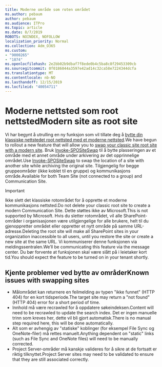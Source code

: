 ```yaml
---
title: Moderne område som roten området
ms.author: pebaum
author: pebaum
ms.audience: ITPro
ms.topic: article
ms.date: 8/7/2019
ROBOTS: NOINDEX, NOFOLLOW
localization_priority: Normal
ms.collection: Adm_O365
ms.custom:
- "9000265"
- "1874"
ms.openlocfilehash: 2e2bb02b9dbaf7f8ede0b4c5ba8c8f29453309cb
ms.sourcegitcommit: 0f0186044a3597e42ad14c32ca58e7224344dcfa
ms.translationtype: MT
ms.contentlocale: nb-NO
ms.lasthandoff: 12/15/2019
ms.locfileid: "40054711"
---
```

# <a name="modern-site-as-root-site"></a><span data-ttu-id="185b9-102">Moderne nettsted som root nettsted</span><span class="sxs-lookup"><span data-stu-id="185b9-102">Modern site as root site</span></span>

<span data-ttu-id="185b9-103">Vi har begynt å utrulling en ny funksjon som vil tillate deg å [bytte din klassiske nettstedet root nettsted med et moderne nettsted](https://docs.microsoft.com/sharepoint/modern-root-site).</span><span class="sxs-lookup"><span data-stu-id="185b9-103">We have begun to rollout a new feature that will allow you to [swap your classic site root site with a modern site](https://docs.microsoft.com/sharepoint/modern-root-site).</span></span> <span data-ttu-id="185b9-104">Bruk [Invoke-SPOSiteSwap](https://docs.microsoft.com/powershell/module/sharepoint-online/invoke-spositeswap?view=sharepoint-ps) til å bytte plasseringen av et område med et annet område under arkivering av det opprinnelige området.</span><span class="sxs-lookup"><span data-stu-id="185b9-104">Use [Invoke-SPOSiteSwap](https://docs.microsoft.com/powershell/module/sharepoint-online/invoke-spositeswap?view=sharepoint-ps) to swap the location of a site with another site while archiving the original site.</span></span> <span data-ttu-id="185b9-105">Tilgjengelig for begge gruppeområder (ikke koblet til en gruppe) og kommunikasjons område.</span><span class="sxs-lookup"><span data-stu-id="185b9-105">Available for both Team Site (not connected to a group) and Communication Site.</span></span>

>[!Important]
> <span data-ttu-id="185b9-106">Ikke slett det klassiske rotområdet for å opprette et moderne kommunikasjons nettsted.</span><span class="sxs-lookup"><span data-stu-id="185b9-106">Do not delete your classic root site to create a modern Communication Site.</span></span> <span data-ttu-id="185b9-107">Dette støttes ikke av Microsoft.</span><span class="sxs-lookup"><span data-stu-id="185b9-107">This is not supported by Microsoft.</span></span> <span data-ttu-id="185b9-108">Hvis du sletter rotområdet, vil alle SharePoint-områder i organisasjonen være utilgjengelige for alle brukere, helt til du gjenoppretter området eller oppretter et nytt område på samme URL-adresse.</span><span class="sxs-lookup"><span data-stu-id="185b9-108">Deleting the root site will make all SharePoint sites in your organization inaccessible to all users, until you restore the site or create a new site at the same URL.</span></span> <span data-ttu-id="185b9-109">Vi kommuniserer denne funksjonen via meldingssentralen.</span><span class="sxs-lookup"><span data-stu-id="185b9-109">We’ll be communicating this feature via the message center.</span></span> <span data-ttu-id="185b9-110">Du bør forvente at funksjonen skal være slått på i leietaker kort tid.</span><span class="sxs-lookup"><span data-stu-id="185b9-110">You should expect the feature to be turned on in your tenant shortly.</span></span>

## <a name="known-issues-with-swapping-sites"></a><span data-ttu-id="185b9-111">Kjente problemer ved bytte av områder</span><span class="sxs-lookup"><span data-stu-id="185b9-111">Known issues with swapping sites</span></span>
- <span data-ttu-id="185b9-112">Målområdet kan returnere en feilmelding av typen "ikke funnet" (HTTP 404) for en kort tidsperiode.</span><span class="sxs-lookup"><span data-stu-id="185b9-112">The target site may return a "not found" (HTTP 404) error for a short period of time.</span></span>
- <span data-ttu-id="185b9-113">Innhold må være recrawled for å oppdatere søkeindeksen.</span><span class="sxs-lookup"><span data-stu-id="185b9-113">Content will need to be recrawled to update the search index.</span></span> <span data-ttu-id="185b9-114">Det er ingen manuelle trinn som kreves her, dette vil bli gjort automatisk.</span><span class="sxs-lookup"><span data-stu-id="185b9-114">There is no manual step required here, this will be done automatically.</span></span>
- <span data-ttu-id="185b9-115">Alt som er avhengig av "statiske" koblinger (for eksempel File Sync og OneNote-filer) må rettes manuelt.</span><span class="sxs-lookup"><span data-stu-id="185b9-115">Anything dependent on "static" links (such as File Sync and OneNote files) will need to be manually corrected.</span></span>
- <span data-ttu-id="185b9-116">Project Server-områder må kanskje valideres for å sikre at de fortsatt er riktig tilknyttet.</span><span class="sxs-lookup"><span data-stu-id="185b9-116">Project Server sites may need to be validated to ensure that they are still associated correctly.</span></span> 
